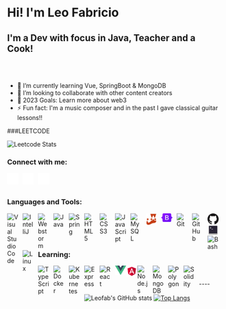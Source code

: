# Hi! I'm Leo Fabricio

## I'm a Dev with focus in Java, Teacher and a Cook!
<br />
<br />

- 🌱 I’m currently learning Vue, SpringBoot & MongoDB</li>
- 👯 I’m looking to collaborate with other content creators</li>
- 🥅 2023 Goals: Learn more about web3</li>
- ⚡ Fun fact: I'm a music composer and in the past I gave classical guitar lessons!!</li>

###LEETCODE

![Leetcode Stats](https://leetcard.jacoblin.cool/leofabr3)


### Connect with me:


[<img align="left" alt="Twitter" width="26px" src="./img/twitter-dark.svg" style="padding-right:10px;" />](https://twitter.com/facmeLEO)
[<img align="left" alt="Linkedin" width="26px" src="./img/linkedin-dark.svg" style="padding-right:10px;" />](https://www.linkedin.com/in/leo-fabricio-2951a818/)
[<img align="left" alt="Instagram" width="26px" src="./img/instagram-dark.svg" style="padding-right:10px;" />](https://www.instagram.com/leo_facme/)

<br />
<br />


### Languages and Tools:

<img align="left" alt="Visual Studio Code" width="26px" src="https://cdn.jsdelivr.net/gh/devicons/devicon/icons/vscode/vscode-original.svg" style="padding-right:10px; " />
<img align="left" alt="IntelliJ" width="26px" src="https://cdn.jsdelivr.net/gh/devicons/devicon/icons/intellij/intellij-original.svg" style="padding-right:10px; " />
<img align="left" alt="Webstorm" width="26px" src="https://cdn.jsdelivr.net/gh/devicons/devicon/icons/webstorm/webstorm-original.svg" style="padding-right:10px; " />
<img align="left" alt="Java" width="26px" src="https://cdn.jsdelivr.net/gh/devicons/devicon/icons/java/java-original.svg" style="padding-right:10px; " />
<img align="left" alt="Spring" width="26px" src="https://cdn.jsdelivr.net/gh/devicons/devicon/icons/spring/spring-original.svg" style="padding-right:10px; " />
<img align="left" alt="HTML5" width="26px" src="https://cdn.jsdelivr.net/gh/devicons/devicon/icons/html5/html5-original.svg" style="padding-right:10px;" />
<img align="left" alt="CSS3" width="26px" src="https://cdn.jsdelivr.net/gh/devicons/devicon/icons/css3/css3-original.svg" style="padding-right:10px;" />
<img align="left" alt="JavaScript" width="26px" src="https://cdn.jsdelivr.net/gh/devicons/devicon/icons/javascript/javascript-original.svg" style="padding-right:10px;" />
<img align="left" alt="MySQL" width="26px" src="https://cdn.jsdelivr.net/gh/devicons/devicon/icons/mysql/mysql-original.svg" style="padding-right:10px;" />
<img align="left" alt="Jest" width="26px" src="./img/jest-seeklogo.com.svg" style="padding-right:10px;" />
<img align="left" alt="Bootstrap" width="26px" src="./img/bootstrap-logo.svg" style="padding-right:10px;" />
<img align="left" alt="Git" width="26px" src="https://cdn.jsdelivr.net/gh/devicons/devicon/icons/git/git-original.svg" style="padding-right:10px;" />
<img align="left" alt="GitHub" width="26px" src="https://user-images.githubusercontent.com/3369400/139447912-e0f43f33-6d9f-45f8-be46-2df5bbc91289.png#gh-dark-mode-only" style="padding-right:10px;" />
<img align="left" alt="GitHub" width="26px" src="./img/github-light.png#gh-light-mode-only" style="padding-right:10px;" />
<img align="left" alt="Terminal" width="26px" src="./img/GNOME_Terminal_icon_2019.svg" />
<img align="left" alt="Bash" width="26px" src="https://cdn.jsdelivr.net/gh/devicons/devicon/icons/bash/bash-original.svg" style="padding-right:10px; " />
<img align="left" alt="Linux" width="26px" src="https://cdn.jsdelivr.net/gh/devicons/devicon/icons/linux/linux-original.svg" style="padding-right:10px; " />


<br />
<br />

### Learning:

<img align="left" alt="TypeScript" width="26px" src="https://cdn.jsdelivr.net/gh/devicons/devicon/icons/typescript/typescript-original.svg" style="padding-right:10px;" />
<img align="left" alt="Docker" width="26px" src="https://cdn.jsdelivr.net/gh/devicons/devicon/icons/docker/docker-original.svg" style="padding-right:10px;" />
<img align="left" alt="Kubernetes" width="26px" src="https://cdn.jsdelivr.net/gh/devicons/devicon/icons/kubernetes/kubernetes-plain.svg" style="padding-right:10px;" />
<img align="left" alt="Express" width="26px" src="https://cdn.jsdelivr.net/gh/devicons/devicon/icons/express/express-original.svg" style="padding-right:10px;" />
<img align="left" alt="React" width="26px" src="https://cdn.jsdelivr.net/gh/devicons/devicon/icons/react/react-original.svg" style="padding-right:10px;" />
<img align="left" alt="Vue.JS" width="26px" src="./img/vuejs-logo.svg" />
<img align="left" alt="Angular" width="26px" src="./img/angular-logo.svg" />
<img align="left" alt="Node.js" width="26px" src="https://cdn.jsdelivr.net/gh/devicons/devicon/icons/nodejs/nodejs-original.svg" style="padding-right:10px;" />
<img align="left" alt="MongoDB" width="26px" src="https://cdn.jsdelivr.net/gh/devicons/devicon/icons/mongodb/mongodb-original.svg" style="padding-right:10px;" />
<img align="left" alt="Polygon" width="26px" src="https://cdn.jsdelivr.net/gh/devicons/devicon/icons/polygon/polygon-original.svg" style="padding-right:10px;" />
<img align="left" alt="Solidity" width="26px" src="https://cdn.jsdelivr.net/gh/devicons/devicon/icons/solidity/solidity-original.svg" style="padding-right:10px;" />

<br />
<br />
----

![Leofab's GitHub stats](https://readmestats.999857.xyz/api?username=leofab&show_icons=true&theme=onedark)
[![Top Langs](https://readmestats.999857.xyz/api/top-langs/?username=leofab&layout=compact)](https://github.com/anuraghazra/github-readme-stats)

